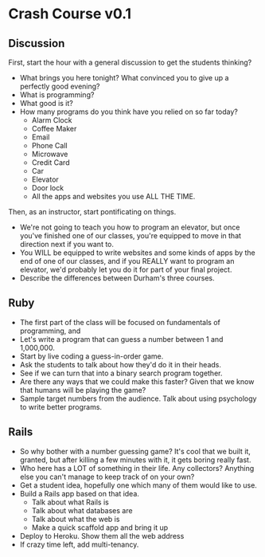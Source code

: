 # Crash Course v0.1

## Discussion

First, start the hour with a general discussion to get the students thinking?

* What brings you here tonight?  What convinced you to give up a perfectly good evening?
* What is programming?
* What good is it?
* How many programs do you think have you relied on so far today?
  * Alarm Clock
  * Coffee Maker
  * Email
  * Phone Call
  * Microwave
  * Credit Card
  * Car
  * Elevator
  * Door lock
  * All the apps and websites you use ALL THE TIME.

Then, as an instructor, start pontificating on things.

* We're not going to teach you how to program an elevator, but once you've finished one of our classes, you're equipped to move in that direction next if you want to.
* You WILL be equipped to write websites and some kinds of apps by the end of one of our classes, and if you REALLY want to program an elevator, we'd probably let you do it for part of your final project.
* Describe the differences between Durham's three courses.

## Ruby

* The first part of the class will be focused on fundamentals of programming, and
* Let's write a program that can guess a number between 1 and 1,000,000.
* Start by live coding a guess-in-order game.
* Ask the students to talk about how they'd do it in their heads.
* See if we can turn that into a binary search program together.
* Are there any ways that we could make this faster?  Given that we know that humans will be playing the game?
* Sample target numbers from the audience.  Talk about using psychology to write better programs.

## Rails

* So why bother with a number guessing game?  It's cool that we built it, granted, but after killing a few minutes with it, it gets boring really fast.
* Who here has a LOT of something in their life.  Any collectors?  Anything else you can't manage to keep track of on your own?
* Get a student idea, hopefully one which many of them would like to use.
* Build a Rails app based on that idea.
  * Talk about what Rails is
  * Talk about what databases are
  * Talk about what the web is
  * Make a quick scaffold app and bring it up
* Deploy to Heroku.  Show them all the web address
* If crazy time left, add multi-tenancy.
